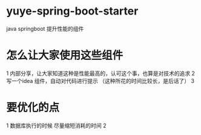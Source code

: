 # yuye-spring-boot-starter
java springboot 提升性能的组件

# 怎么让大家使用这些组件
1 内部分享，让大家知道这种是性能最高的，认可这个事，也算是对技术的追求
2 写一个idea 组件，自动对代码进行提示 （这种所花的时间比较长，是后话了）
3 


# 要优化的点
1 数据库执行的时候 尽量缩短消耗的时间
2 
